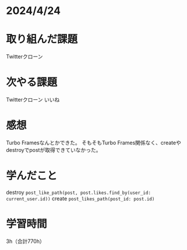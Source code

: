 # 2024/4/24
# 取り組んだ課題
Twitterクローン

# 次やる課題
Twitterクローン いいね 

# 感想
Turbo Framesなんとかできた。
そもそもTurbo Frames関係なく、createやdestroyでpostが取得できていなかった。

# 学んだこと
destroy
`post_like_path(post, post.likes.find_by(user_id: current_user.id))`
create
`post_likes_path(post_id: post.id)`

# 学習時間
3h（合計770h）
